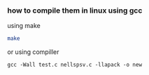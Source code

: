 ###  how to compile them in linux using gcc

using make

```bash
make 
```

or using compiller 
```
gcc -Wall test.c nellspsv.c -llapack -o new
```